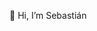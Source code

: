 👋 Hi, I’m Sebastián

<!---
- 👋 Hi, I’m @serodrita
- 👀 I’m interested in ...
- 🌱 I’m currently learning ...
- 💞️ I’m looking to collaborate on ...
- 📫 How to reach me ...

<!---
serodrita/serodrita is a ✨ special ✨ repository because its `README.md` (this file) appears on your GitHub profile.
You can click the Preview link to take a look at your changes.
--->
